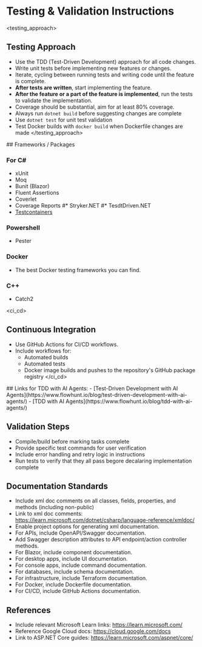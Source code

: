 # Testing & Validation Instructions

<testing_approach>
## Testing Approach

- Use the TDD (Test-Driven Development) approach for all code changes.
- Write unit tests before implementing new features or changes.
- Iterate, cycling between running tests and writing code until the feature is complete.
- **After tests are written**, start implementing the feature.
- **After the feature or a part of the feature is implemented**, run the tests to validate the implementation.
- Coverage should be substantial, aim for at least 80% coverage.
- Always run `dotnet build` before suggesting changes are complete
- Use `dotnet test` for unit test validation  
- Test Docker builds with `docker build` when Dockerfile changes are made
</testing_approach>

<frameworks>
## Frameworks / Packages

### For C#
* xUnit
* Moq
* Bunit (Blazor)
* Fluent Assertions
* Coverlet
* Coverage Reports
#* Stryker.NET
#* TesdtDriven.NET
* [Testcontainers](https://testcontainers.com/guides/getting-started-with-testcontainers-for-dotnet/) 

### Powershell
* Pester

### Docker
* The best Docker testing frameworks you can find.

### C++
* Catch2
</frameworks>

<ci_cd>
## Continuous Integration
- Use GitHub Actions for CI/CD workflows.
- Include workflows for:
  - Automated builds
  - Automated tests
  - Docker image builds and pushes to the repository's GitHub package registry
</ci_cd>

<resources>
## Links for TDD with AI Agents:
- [Test-Driven Development with AI Agents](https://www.flowhunt.io/blog/test-driven-development-with-ai-agents/)
- [TDD with AI Agents](https://www.flowhunt.io/blog/tdd-with-ai-agents/)

## Validation Steps

- Compile/build before marking tasks complete
- Provide specific test commands for user verification
- Include error handling and retry logic in instructions
- Run tests to verify that they all pass begore decalaring implementation complete

## Documentation Standards

- Include xml doc comments on all classes, fields, properties, and methods (including non-public)
- Link to xml doc comments: <https://learn.microsoft.com/dotnet/csharp/language-reference/xmldoc/>
- Enable project options for generating xml documentation.
- For APIs, include OpenAPI/Swagger documentation.
- Add Swagger description attributes to API endpoint/action controller methods.
- For Blazor, include component documentation.
- For desktop apps, include UI documentation.
- For console apps, include command documentation.
- For databases, include schema documentation.
- For infrastructure, include Terraform documentation.
- For Docker, include Dockerfile documentation.
- For CI/CD, include GitHub Actions documentation.

## References
- Include relevant Microsoft Learn links: <https://learn.microsoft.com/>
- Reference Google Cloud docs: <https://cloud.google.com/docs>
- Link to ASP.NET Core guides: <https://learn.microsoft.com/aspnet/core/>
</resources>
